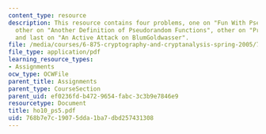 ```yaml
---
content_type: resource
description: This resource contains four problems, one on "Fun With Pseudorandom Functions",
  other on "Another Definition of Pseudorandom Functions", other on "Private Key Encryption",
  and last on "An Active Attack on BlumGoldwasser".
file: /media/courses/6-875-cryptography-and-cryptanalysis-spring-2005/768b7e7c19075dda1ba7dbd257431308_ho10_ps5.pdf
file_type: application/pdf
learning_resource_types:
- Assignments
ocw_type: OCWFile
parent_title: Assignments
parent_type: CourseSection
parent_uid: ef0236fd-b472-9654-fabc-3c3b9e7846e9
resourcetype: Document
title: ho10_ps5.pdf
uid: 768b7e7c-1907-5dda-1ba7-dbd257431308
---
```

